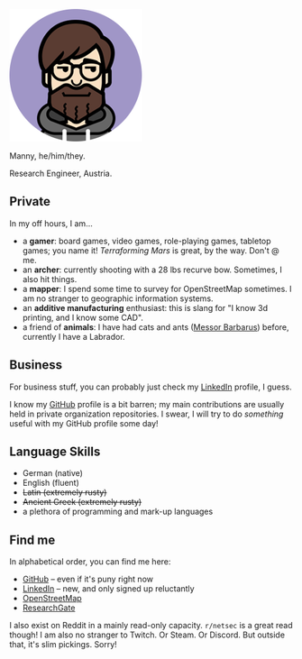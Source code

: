 ![Me](img/slowly.png)

Manny, he/him/they.

Research Engineer, Austria.

## Private

In my off hours, I am…
- a **gamer**: board games, video games, role-playing games, tabletop games; you name it!
               *Terraforming Mars* is great, by the way. Don't @ me.
- an **archer**: currently shooting with a 28 lbs recurve bow. Sometimes, I also hit things.
- a **mapper**: I spend some time to survey for OpenStreetMap sometimes.
                I am no stranger to geographic information systems.
- an **additive manufacturing** enthusiast: this is slang for "I know 3d printing, and I know some CAD".
- a friend of **animals**: I have had cats and ants
                           ([Messor Barbarus](https://en.wikipedia.org/wiki/Messor_barbarus)) before, currently I have a
                           Labrador.

## Business

For business stuff, you can probably just check my [LinkedIn] profile, I guess.

I know my [GitHub] profile is a bit barren; my main contributions are usually held in private organization
repositories. I swear, I will try to do *something* useful with my GitHub profile some day!

## Language Skills

- German (native)
- English (fluent)
- ~~Latin (extremely rusty)~~
- ~~Ancient Greek (extremely rusty)~~
- a plethora of programming and mark-up languages

## Find me

In alphabetical order, you can find me here:

- [GitHub] – even if it's puny right now
- [LinkedIn] – new, and only signed up reluctantly
- [OpenStreetMap]
- [ResearchGate]

I also exist on Reddit in a mainly read-only capacity. `r/netsec` is a great read though!
I am also no stranger to Twitch.
Or Steam.
Or Discord.
But outside that, it's slim pickings. Sorry!

[GitHub]: https://github.com/MrManny
[LinkedIn]: https://www.linkedin.com/in/manuel-w-a54850235/
[OpenStreetMap]: https://www.openstreetmap.org/user/MrManny
[ResearchGate]: https://www.researchgate.net/profile/Manuel-Warum
